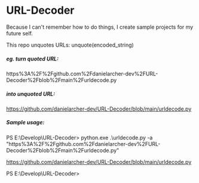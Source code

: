 # URL-Decoder

Because I can't remember how to do things, I create sample projects for my future self.

This repo unquotes URLs:
unquote(encoded_string)

<h5>eg. turn quoted URL:</h5>

  https%3A%2F%2Fgithub.com%2Fdanielarcher-dev%2FURL-Decoder%2Fblob%2Fmain%2Furldecode.py

<h5>into unquoted URL:</h5>

https://github.com/danielarcher-dev/URL-Decoder/blob/main/urldecode.py

<h5>Sample usage:</h5>

PS E:\Develop\URL-Decoder> python.exe .\urldecode.py -a "https%3A%2F%2Fgithub.com%2Fdanielarcher-dev%2FURL-Decoder%2Fblob%2Fmain%2Furldecode.py"

https://github.com/danielarcher-dev/URL-Decoder/blob/main/urldecode.py

PS E:\Develop\URL-Decoder>
 

